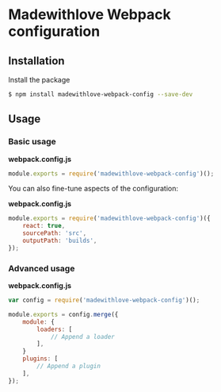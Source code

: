# Madewithlove Webpack configuration

## Installation

Install the package

```bash
$ npm install madewithlove-webpack-config --save-dev
```

## Usage

### Basic usage

**webpack.config.js**
```js
module.exports = require('madewithlove-webpack-config')();
```

You can also fine-tune aspects of the configuration:

**webpack.config.js**
```js
module.exports = require('madewithlove-webpack-config')({
    react: true,
    sourcePath: 'src',
    outputPath: 'builds',
});
```

### Advanced usage

**webpack.config.js**
```js
var config = require('madewithlove-webpack-config')();

module.exports = config.merge({
    module: {
        loaders: [
            // Append a loader
        ],
    }
    plugins: [
        // Append a plugin
    ],
});
```
